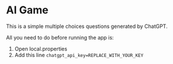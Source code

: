 # AI Game

This is a simple multiple choices questions generated by ChatGPT.

All you need to do before running the app is:
1. Open local.properties
2. Add this line ```chatgpt_api_key=REPLACE_WITH_YOUR_KEY```
